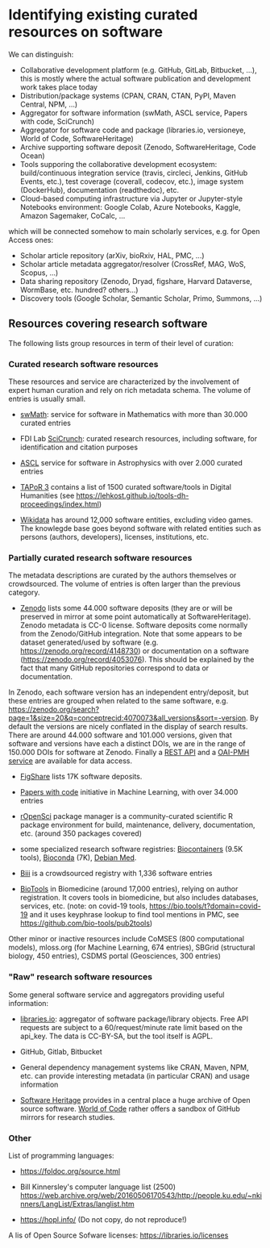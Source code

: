 # Identifying existing curated resources on software

We can distinguish:
* Collaborative development platform (e.g. GitHub, GitLab, Bitbucket, ...), this is mostly where the actual software publication and development work takes place today
* Distribution/package systems (CPAN, CRAN, CTAN, PyPI, Maven Central, NPM, ...)
* Aggregator for software information (swMath, ASCL service, Papers with code, SciCrunch)
* Aggregator for software code and package (libraries.io, versioneye, World of Code, SoftwareHeritage)
* Archive supporting software deposit (Zenodo, SoftwareHeritage, Code Ocean)
* Tools supporing the collaborative development ecosystem: build/continuous integration service (travis, circleci, Jenkins, GitHub Events, etc.), test coverage (coverall, codecov, etc.), image system (DockerHub), documentation (readthedoc), etc.
* Cloud-based computing infrastructure via Jupyter or Jupyter-style Notebooks environment: Google Colab, Azure Notebooks, Kaggle, Amazon Sagemaker, CoCalc, ...

which will be connected somehow to main scholarly services, e.g. for Open Access ones: 
* Scholar article repository (arXiv, bioRxiv, HAL, PMC, ...)
* Scholar article metadata aggregator/resolver (CrossRef, MAG, WoS, Scopus, ...)
* Data sharing repository (Zenodo, Dryad, figshare, Harvard Dataverse, WormBase, etc. hundred? others...)
* Discovery tools (Google Scholar, Semantic Scholar, Primo, Summons, ...)

## Resources covering research software

The following lists group resources in term of their level of curation:

### Curated research software resources

These resources and service are characterized by the involvement of expert human curation and rely on rich metadata schema. The volume of entries is usually small.  

- [swMath](https://swmath.org/): service for software in Mathematics with more than 30.000 curated entries

- FDI Lab [SciCrunch](https://scicrunch.org/): curated research resources, including software, for identification and citation purposes

- [ASCL](https://ascl.net/) service for software in Astrophysics with over 2.000 curated entries 

- [TAPoR 3](http://tapor.ca) contains a list of 1500 curated software/tools in Digital Humanities (see https://lehkost.github.io/tools-dh-proceedings/index.html) 

- [Wikidata](https://wikidata.org) has around 12,000 software entities, excluding video games. The knowlegde base goes beyond software with related entities such as persons (authors, developers), licenses, institutions, etc.

### Partially curated research software resources

The metadata descriptions are curated by the authors themselves or crowdsourced. The volume of entries is often larger than the previous category. 

- [Zenodo](https://zenodo.org/ ) lists some 44.000 software deposits (they are or will be preserved in mirror at some point automatically at SoftwareHeritage). Zenodo metadata is CC-0 license. Software deposits come normally from the Zenodo/GitHub integration. Note that some appears to be dataset generated/used by software (e.g. https://zenodo.org/record/4148730) or documentation on a software (https://zenodo.org/record/4053076). This should be explained by the fact that many GitHub repositories correspond to data or documentation.

In Zenodo, each software version has an independent entry/deposit, but these entries are grouped when related to the same software, e.g.
https://zenodo.org/search?page=1&size=20&q=conceptrecid:4070073&all_versions&sort=-version. By default the versions are nicely conflated in the display of search results. There are around 44.000 software and 101.000 versions, given that software and versions have each a distinct DOIs, we are in the range of 150.000 DOIs for software at Zenodo. Finally a [REST API](https://developers.zenodo.org/#rest-api) and a [OAI-PMH service](https://developers.zenodo.org/#oai-pmh) are available for data access.

- [FigShare](https://figshare.com) lists 17K software deposits.

- [Papers with code](https://paperswithcode.com) initiative in Machine Learning, with over 34.000 entries

- [rOpenSci](https://ropensci.org/) package manager is a community-curated scientific R package environment for build, maintenance, delivery, documentation, etc. (around 350 packages covered)

- some specialized research software registries: [Biocontainers](https://biocontainers.pro) (9.5K tools), [Bioconda](https://bioconda.github.io) (7K), [Debian Med](https://wiki.debian.org/DebianMed).

- [Biii](https://biii.eu) is a crowdsourced registry with 1,336 software entries

- [BioTools](https://bio.tools) in Biomedicine (around 17,000 entries), relying on author registration. It covers tools in biomedicine, but also includes databases, services, etc. (note: on covid-19 tools, https://bio.tools/t?domain=covid-19 and it uses keyphrase lookup to find tool mentions in PMC, see https://github.com/bio-tools/pub2tools)

Other minor or inactive resources include CoMSES (800 computational models), mloss.org (for Machine Learning, 674 entries), SBGrid (structural biology, 450 entries), CSDMS portal (Geosciences, 300 entries)

### "Raw" research software resources

Some general software service and aggregators providing useful information: 

- [libraries.io](https://libraries.io): aggregator of software package/library objects. Free API requests are subject to a 60/request/minute rate limit based on the api_key. The data is CC-BY-SA, but the tool itself is AGPL.

- GitHub, Gitlab, Bitbucket

- General dependency management systems like CRAN, Maven, NPM, etc. can provide interesting metadata (in particular CRAN) and usage information

- [Software Heritage](https://www.softwareheritage.org) provides in a central place a huge archive of Open source software. [World of Code](https://arxiv.org/abs/2010.16196) rather offers a sandbox of GitHub mirrors for research studies. 

### Other

List of programming languages: 

- https://foldoc.org/source.html

- Bill Kinnersley's computer language list (2500)
https://web.archive.org/web/20160506170543/http://people.ku.edu/~nkinners/LangList/Extras/langlist.htm

- https://hopl.info/ 
(Do not copy, do not reproduce!)

A lis of Open Source Sofware licenses: https://libraries.io/licenses
